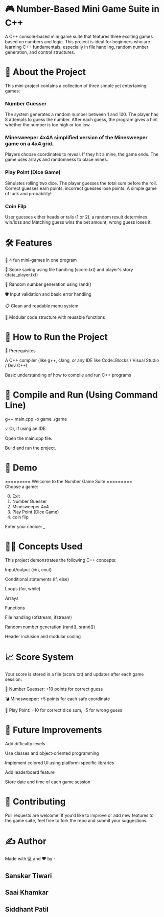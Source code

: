 # 🎮 Number-Based Mini Game Suite in C++

A C++ console-based mini game suite that features three exciting games based on numbers and logic. This project is ideal for beginners who are learning C++ fundamentals, especially in file handling, random number generation, and control structures.

# 🧠 About the Project

This mini-project contains a collection of three simple yet entertaining games:

### Number Guesser  

The system generates a random number between 1 and 100. The player has 8 attempts to guess the number. After each guess, the program gives a hint whether the number is too high or too low.

### Minesweeper 4x4A simplified version of the Minesweeper game on a 4x4 grid.  

Players choose coordinates to reveal. If they hit a mine, the game ends. The game uses arrays and randomness to place mines.

### Play Point (Dice Game)  

Simulates rolling two dice. The player guesses the total sum before the roll. Correct guesses earn points, incorrect guesses lose points. A simple game of luck and probability!

### Coin Filp  

User guesses either heads or tails (1 or 2), a random result determines win/loss and Matching guess wins the bet amount; wrong guess loses it.



# 🛠️ Features

🎲 4 fun mini-games in one program

📂 Score saving using file handling (score.txt) and player's story (data_player.txt)

🫮 Random number generation using rand()

🛡️ Input validation and basic error handling

📋 Clean and readable menu system

🧰 Modular code structure with reusable functions


# 🚀 How to Run the Project

🔧 Prerequisites

A C++ compiler (like g++, clang, or any IDE like Code::Blocks / Visual Studio / Dev C++)

Basic understanding of how to compile and run C++ programs

# 🧾 Compile and Run (Using Command Line)

g++ main.cpp -o game
./game

💡 Or, if using an IDE:

Open the main.cpp file.

Build and run the project.

# 📸 Demo

========= Welcome to the Number Game Suite =========    
Choose a game:  
  
0. Exit  
1. Number Guesser  
2. Minesweeper 4x4  
3. Play Point (Dice Game)  
4. coin filp
     
Enter your choice: _

# 🧑‍💻 Concepts Used

This project demonstrates the following C++ concepts:

Input/output (cin, cout)

Conditional statements (if, else)

Loops (for, while)

Arrays

Functions

File handling (ofstream, ifstream)

Random number generation (rand(), srand())

Header inclusion and modular coding

# 📈 Score System

Your score is stored in a file (score.txt) and updates after each game session:

🎯 Number Guesser: +10 points for correct guess

💣 Minesweeper: +5 points for each safe coordinate

🎲 Play Point: +10 for correct dice sum, -5 for wrong guess

# 📌 Future Improvements

Add difficulty levels

Use classes and object-oriented programming

Implement colored UI using platform-specific libraries

Add leaderboard feature

Store date and time of each game session

# 🤝 Contributing

Pull requests are welcome! If you'd like to improve or add new features to the game suite, feel free to fork the repo and submit your suggestions.

# ✍️ Author

Made with 💻 and ❤️ by -

## Sanskar Tiwari

## Saai Khamkar

## Siddhant Patil
